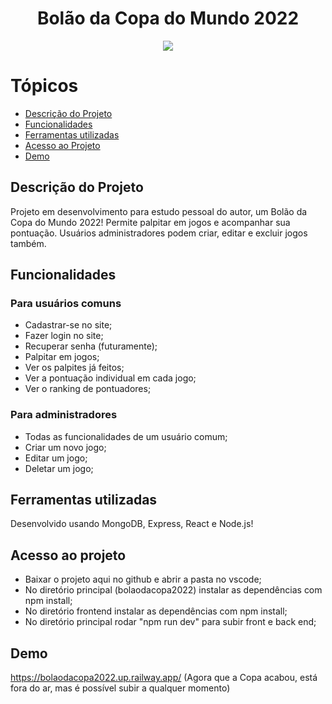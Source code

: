 

<h1 align="center"> Bolão da Copa do Mundo 2022 </h1>

<p align="center">
<img src="http://img.shields.io/static/v1?label=STATUS&message=EM%20DESENVOLVIMENTO&color=GREEN&style=for-the-badge"/>
</p>

# Tópicos 

* [Descrição do Projeto](#descrição-do-projeto)
* [Funcionalidades](#funcionalidades)
* [Ferramentas utilizadas](#ferramentas-utilizadas)
* [Acesso ao Projeto](#acesso-ao-projeto)
* [Demo](#demo)

## Descrição do Projeto

Projeto em desenvolvimento para estudo pessoal do autor, um Bolão da Copa do Mundo 2022! Permite palpitar em jogos e acompanhar sua pontuação. Usuários administradores podem criar, editar e excluir jogos também. 
 
## Funcionalidades

### Para usuários comuns
* Cadastrar-se no site;
* Fazer login no site;
* Recuperar senha (futuramente);
* Palpitar em jogos;
* Ver os palpites já feitos;
* Ver a pontuação individual em cada jogo;
* Ver o ranking de pontuadores;

### Para administradores

* Todas as funcionalidades de um usuário comum;
* Criar um novo jogo;
* Editar um jogo;
* Deletar um jogo;

## Ferramentas utilizadas

Desenvolvido usando MongoDB, Express, React e Node.js! 

## Acesso ao projeto

* Baixar o projeto aqui no github e abrir a pasta no vscode;
* No diretório principal (bolaodacopa2022) instalar as dependências com npm install;
* No diretório frontend instalar as dependências com npm install;
* No diretório principal rodar "npm run dev" para subir front e back end;

## Demo

https://bolaodacopa2022.up.railway.app/ (Agora que a Copa acabou, está fora do ar, mas é possível subir a qualquer momento)
